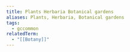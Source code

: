 ```yaml
---
title: Plants Herbaria Botanical gardens
aliases: Plants, Herbaria, Botanical gardens
tags:
  - gccommon
relatedTerm:
  - "[[Botany]]"
---
```

